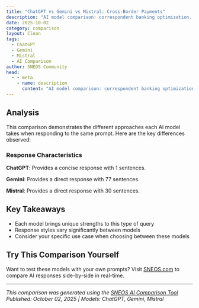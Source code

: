```yaml
---
title: "ChatGPT vs Gemini vs Mistral: Cross-Border Payments"
description: "AI model comparison: correspondent banking optimization..."
date: 2025-10-02
category: comparison
layout: Clean
tags:
  - ChatGPT
  - Gemini
  - Mistral
  - AI Comparison
author: SNEOS Community
head:
  - - meta
    - name: description
      content: "AI model comparison: correspondent banking optimization..."
---
```


<ChatComparison
  title="ChatGPT vs Gemini vs Mistral: Cross-Border Payments"
  prompt="correspondent banking optimization"
  :responses='{
    "ChatGPT": "Error calling OpenAI API.",
    "Gemini": "Correspondent banking optimization is a complex topic with multiple facets. It essentially involves streamlining and improving the efficiency, cost-effectiveness, and risk management of the relationships between banks where one bank (the correspondent bank) provides services to another bank (the respondent bank). Here\u0027s a breakdown of key areas and strategies for optimization:\n\n**1. Network Optimization:**\n\n*   **Rationalization:**  Assess your network.  Do you have too many correspondent banks covering the same geographic areas or services?  Reduce the number of relationships to focus on strategic partners.  This simplification can lead to volume discounts and improved communication.  Analyze transaction volumes, profitability, service quality, and risk profiles of each correspondent.\n*   **Strategic Partnerships:** Build deeper relationships with a smaller number of strategically chosen correspondents.  Negotiate favorable terms, develop service level agreements (SLAs), and establish dedicated points of contact.\n*   **Geographic Coverage:** Ensure your correspondent network provides adequate coverage for your desired markets and currencies.  Fill gaps and eliminate redundancies.  Consider regional specialization.\n*   **Service Specialization:** Some correspondent banks excel in specific services or industries.  Focus your relationships accordingly.  For example, one correspondent might be stronger in trade finance, while another is better for payments in a particular region.\n*   **Alternative Network Models:** Explore options beyond traditional bilateral relationships.  Consider joining networks or platforms that offer aggregated correspondent banking services.\n\n**2. Process Optimization:**\n\n*   **Straight-Through Processing (STP):** Maximize STP rates for payments. Implement systems that minimize manual intervention and errors. Use standardized messaging formats like SWIFT MT and increasingly MX.\n*   **Automation:** Automate repetitive tasks such as KYC/AML checks, transaction monitoring, and reporting.  Use Robotic Process Automation (RPA) to streamline workflows.\n*   **Real-Time Visibility:** Implement systems that provide real-time visibility into transaction status, balances, and fees.  This allows for faster reconciliation and improved decision-making.\n*   **Digitalization:**  Embrace digital technologies such as APIs, blockchain, and cloud computing to improve efficiency and reduce costs.  Explore digital correspondent banking platforms.\n*   **Centralized Data Management:** Establish a centralized repository for all correspondent banking data, including KYC/AML information, transaction history, and risk assessments.  This facilitates better analysis and reporting.\n*   **SWIFT gpi (Global Payments Innovation):** Implement SWIFT gpi to improve the speed, transparency, and traceability of cross-border payments.  gpi allows for real-time tracking of payments and reduced settlement times.\n\n**3. Cost Optimization:**\n\n*   **Negotiation:**  Negotiate fees and charges with your correspondent banks.  Benchmark against industry standards to ensure you are getting competitive rates.  Consolidate volume to gain negotiating leverage.\n*   **Fee Transparency:**  Ensure you have complete transparency on all fees and charges associated with correspondent banking services.  Eliminate hidden fees and unexpected costs.\n*   **FX Management:** Optimize your foreign exchange (FX) management strategy.  Explore options for hedging FX risk and minimizing FX conversion costs.\n*   **Reduced Manual Processing:**  Automation and STP reduce the need for manual intervention, lowering labor costs.\n*   **Consolidated Reporting:**  Automated reporting reduces the effort required to generate reports for internal and external stakeholders.\n\n**4. Risk Management Optimization:**\n\n*   **Enhanced Due Diligence (EDD):**  Conduct thorough EDD on your correspondent banks, especially those in high-risk jurisdictions.  Regularly update your due diligence information.\n*   **KYC/AML Compliance:**  Ensure your correspondent banks have robust KYC/AML programs in place.  Conduct regular audits and assessments to verify compliance.  Leverage technology for automated KYC/AML screening.\n*   **Transaction Monitoring:**  Implement robust transaction monitoring systems to detect and prevent money laundering, terrorist financing, and other illicit activities.  Use AI and machine learning to improve the effectiveness of your monitoring.\n*   **Sanctions Screening:**  Implement effective sanctions screening processes to ensure compliance with all applicable sanctions regulations.  Use updated sanctions lists and screening technologies.\n*   **Risk-Based Approach:**  Adopt a risk-based approach to correspondent banking, focusing your resources on the highest-risk relationships and transactions.\n*   **Cybersecurity:**  Address cybersecurity risks. Ensure both you and your correspondent banks have robust cybersecurity controls in place to protect against cyberattacks.\n*   **Regular Audits:** Conduct regular audits of your correspondent banking relationships to identify and address any potential risks or compliance gaps.\n\n**5. Technology and Innovation:**\n\n*   **Cloud Computing:** Migrate correspondent banking applications to the cloud for improved scalability, flexibility, and cost efficiency.\n*   **APIs (Application Programming Interfaces):** Use APIs to integrate your systems with those of your correspondent banks, enabling real-time data exchange and automated processes.\n*   **Blockchain:** Explore the potential of blockchain technology to improve the speed, security, and transparency of cross-border payments.  Consider using blockchain-based platforms for correspondent banking.\n*   **AI and Machine Learning:** Utilize AI and machine learning to automate tasks, improve risk management, and enhance customer service.\n*   **Data Analytics:** Leverage data analytics to gain insights into your correspondent banking relationships, identify trends, and optimize your network.\n\n**6. Regulatory Compliance:**\n\n*   **Stay Informed:** Keep abreast of all relevant regulatory changes and ensure your correspondent banking program is compliant with all applicable laws and regulations.\n*   **AML Regulations:** Adhere strictly to Anti-Money Laundering (AML) regulations, including Know Your Customer (KYC) requirements, transaction monitoring, and suspicious activity reporting.\n*   **Sanctions Compliance:** Comply with all applicable sanctions regulations.\n*   **Regulatory Reporting:** Ensure timely and accurate regulatory reporting.\n*   **Internal Controls:** Establish robust internal controls to ensure compliance with all applicable regulations.\n\n**Key Considerations:**\n\n*   **Strategic Alignment:** Ensure your correspondent banking strategy is aligned with your overall business objectives.\n*   **Cultural Differences:** Be aware of cultural differences when dealing with correspondent banks in different countries.\n*   **Communication:** Maintain open and effective communication with your correspondent banks.\n*   **Performance Measurement:**  Track key performance indicators (KPIs) to measure the effectiveness of your correspondent banking program.\n*   **Flexibility:** Be prepared to adapt your correspondent banking strategy as needed to respond to changing market conditions and regulatory requirements.\n\nBy focusing on these areas, financial institutions can optimize their correspondent banking relationships, reduce costs, improve efficiency, and mitigate risks.  The specific strategies that are most relevant will depend on the individual circumstances of the bank.  Regular reviews and continuous improvement are essential for ongoing optimization.\n",
    "Mistral": "Correspondent banking optimization involves improving the efficiency, cost-effectiveness, and risk management of correspondent banking relationships. Here are some strategies to optimize correspondent banking:\n\n1. **Rationalize Correspondent Relationships:**\n   - Review and reduce the number of correspondent banks to focus on key, high-value relationships.\n   - Consolidate activities with preferred partners to leverage economies of scale.\n\n2. **Diversify Correspondent Network:**\n   - Maintain a balanced mix of global, regional, and local correspondent banks to spread risk and enhance reach.\n   - Consider working with non-bank financial institutions and FinTechs for specific services.\n\n3. **Centralize Operations:**\n   - Centralize correspondent banking operations, such as cash management, liquidity management, and payments, to improve efficiency and visibility.\n   - Establish a shared service center or use a banking platform to manage transactions and interactions with correspondents.\n\n4. **Digitize Processes:**\n   - Implement digital solutions, such as APIs and blockchain, to streamline processes, reduce costs, and enhance security.\n   - Adopt industry standards like ISO 20022 for messaging to improve interoperability and straight-through processing (STP).\n\n5. **Optimize Nostro/Vostro Management:**\n   - Actively manage nostro (our money with them) and vostro (their money with us) accounts to minimize costs and maximize returns.\n   - Consider opening nostro accounts in alternative currencies to reduce FX costs and settlement risks.\n\n6. **Enhance Risk Management:**\n   - Strengthen Know Your Customer (KYC) and Anti-Money Laundering (AML) procedures to mitigate risks.\n   - Regularly review and update risk assessments, due diligence processes, and sanctions screening procedures.\n\n7. **Improve Communication and Collaboration:**\n   - Foster open and regular communication with correspondent banks to build trust and understanding.\n   - Collaborate on initiatives to improve services, reduce costs, and enhance risk management.\n\n8. **Monitor and Review Performance:**\n   - Establish key performance indicators (KPIs) to measure the efficiency and effectiveness of correspondent banking relationships.\n   - Regularly review and analyze performance data to identify opportunities for improvement and optimization.\n\n9. **Stay Informed about Industry Trends and Regulations:**\n   - Keep up-to-date with developments in the correspondent banking industry, such as new technologies, market trends, and regulatory changes.\n   - Adapt optimization strategies to respond to evolving industry dynamics and regulatory requirements.\n\n10. **Training and Expertise:**\n    - Invest in training and expertise for staff involved in correspondent banking to ensure they have the skills and knowledge needed to optimize relationships effectively."
  }'
  published-date="10:57"
/>

## Analysis

This comparison demonstrates the different approaches each AI model takes when responding to the same prompt. Here are the key differences observed:

### Response Characteristics

**ChatGPT**: Provides a concise response with 1 sentences. 

**Gemini**: Provides a direct response with 77 sentences. 

**Mistral**: Provides a direct response with 30 sentences. 

## Key Takeaways

- Each model brings unique strengths to this type of query
- Response styles vary significantly between models
- Consider your specific use case when choosing between these models

## Try This Comparison Yourself

Want to test these models with your own prompts? Visit [SNEOS.com](https://sneos.com) to compare AI responses side-by-side in real-time.

---

*This comparison was generated using the [SNEOS AI Comparison Tool](https://sneos.com)*
*Published: October 02, 2025 | Models: ChatGPT, Gemini, Mistral*
